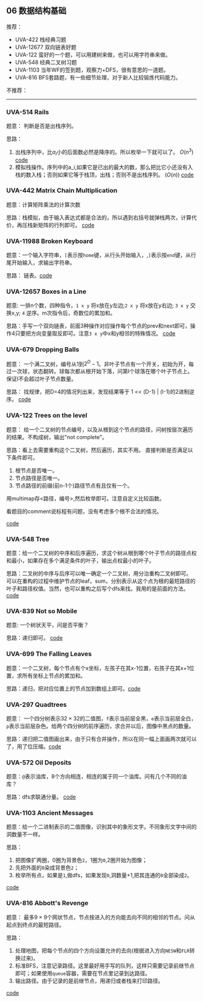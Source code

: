 ## 06 数据结构基础


推荐：

* UVA-422 	栈经典习题
* UVA-12677 双向链表好题
* UVA-122 	蛮好的一个题，可以用建树来做，也可以用字符串来做。
* UVA-548 	经典二叉树习题
* UVA-1103 	当年WF的签到题，观察力+DFS，很有意思的一道题。
* UVA-816 	BFS套路题，有一些细节处理，对于新人比较锻炼代码能力。

不推荐：


---

### UVA-514 Rails

题意： 判断是否是出栈序列。

思路： 

1. 出栈序列中，比$a_i$小的后面数必然是降序的。所以枚举一下就可以了。 $O(n^3)$ [code](./uva514.cpp)
2. 模拟栈操作。序列中的a_i,如果它是已出的最大的数，那么把比它小还没有入栈的数入栈；否则如果它等于栈顶，出栈；否则不是出栈序列。 $(O(n))$ [code](./uva514-1.cpp)


### UVA-442 Matrix Chain Multiplication

题意：计算矩阵乘法的计算次数

思路：栈模拟，由于输入表达式都是合法的，所以遇到右括号就弹栈两次，计算代价，再压栈新矩阵的行列即可。 [code](./uva442.cpp)

### UVA-11988 Broken Keyboard

题意：一个输入字符串，`[`表示按`home`键，从行头开始输入，,`]`表示按`end`键，从行尾开始输入，求输出字符串。

思路： 链表。[code](./uva11988.cpp)

### UVA-12657 Boxes in a Line

题意: 一排n个数，四种指令，`1 x y` 将x放在y左边;`2 x y` 将x放在y右边; `3 x y` 交换x,y; `4` 逆序。m次指令后，奇数位的累加和。

思路：手写一个双向链表，前面3种操作对应操作每个节点的prev和next即可，操作4只要把方向变量取反即可。注意`3 x y`中x和y相邻的特殊情况。 [code](./uva12657.cpp)

### UVA-679 Dropping Balls

题意： 一个满二叉树，编号从$1$到$2^D - 1$。非叶子节点有一个开关，初始为开，每过一次球，状态翻转。球每次都从根开始下落，问第I个球落在哪个叶子节点上。保证I不会超过叶子节点数量。

思路： 找规律，把D=4的情况列出来，发现结果等于 1 << (D-1) | (I-1)的2进制逆序。 [code](./uva679.cpp)


### UVA-122 Trees on the level

题意： 给一个二叉树的节点编号，以及从根到这个节点的路径，问树按层次遍历的结果。不构成树，输出"not complete"。

思路：看上去需要重构这个二叉树，然后遍历，其实不用。
直接判断是否满足以下条件即可。

1. 根节点是否唯一。
2. 节点路径是否唯一。
3. 节点路径的前缀(前n-1个)路径节点有且仅有一个。

用multimap存<路径，编号>,然后枚举即可。注意自定义比较函数。

看题目的comment说标程有问题，没有考虑多个根不合法的情况。

[code](./uva122.cpp)


### UVA-548 Tree

题意：给一个二叉树的中序和后序遍历，求这个树从根到哪个叶子节点的路径点权和最小，如果存在多个满足条件的叶子，输出点权最小的叶子。

思路：二叉树的中序与后序可以唯一确定一个二叉树，用分治重构二叉树即可。
可以在重构的过程中维护节点的leaf，sum，分别表示从这个点为根的最短路径的叶子和路径权值。当然，也可以重构之后写个dfs来找。我用的是前面的方法。[code](./uva548.cpp)

### UVA-839 Not so Mobile

题意: 一个树状天平，问是否平衡？

思路：递归即可。 [code](./uva839.cpp)

### UVA-699 The Falling Leaves

题意：一个二叉树，每个节点有个x坐标，左孩子在其x-1位置，右孩子在其x+1位置，求所有坐标上节点的累加和。

思路：递归，把对应位置上的节点加到数组上即可。[code](./uva699.cpp)

### UVA-297 Quadtrees 

题意： 一个四分树表示$32 \times 32$的二值图，`f`表示当前层全黑，`e`表示当前层全白，`p`表示当前层杂色。给两个四分树的前序遍历，求合并以后，图像中黑点的数量。

思路：递归把二值图画出来，由于只有合并操作，所以在同一幅上面画两次就可以了，用了位压缩。[code](./uva297.cpp)

### UVA-572 Oil Deposits 

题意：`@`表示油库，8个方向相连，相连的属于同一个油库。问有几个不同的油库？

思路：dfs求联通分量。 [code](./uva572.cpp)

### UVA-1103 Ancient Messages

题意：给一个二进制表示的二值图像，识别其中的象形文字。不同象形文字中间的洞数量不一样。

思路：

1. 把图像扩两圈，0圈为背景色`2`，1圈为`0`,2圈开始为图像；
2. 先把外面的`0`染成背景色`2`；
3. 枚举所有点，如果是`1`,做dfs，如果发现`0`,洞数量+1,把其连通的`0`全部染成`2`。

[code](./uva1103.cpp)

### UVA-816 Abbott's Revenge

题意： 最多$9 \times 9$个网状节点，节点按进入的方向能去向不同的相邻的节点。问从起点到终点的最短路径。

思路：

1. 处理地图，把每个节点的四个方向设置允许的去向(根据进入方向`NESW`和`FLR`转换过来)。
2. 标准BFS，注意记录路径。这里最好用手写的队列，这样只需要记录前继节点即可；如果使用`queue`容器，需要在节点里记录到达路径。
3. 输出路径。由于记录的是前继节点，用递归或者栈来打印路径。 

[code](./uva816.cpp)


